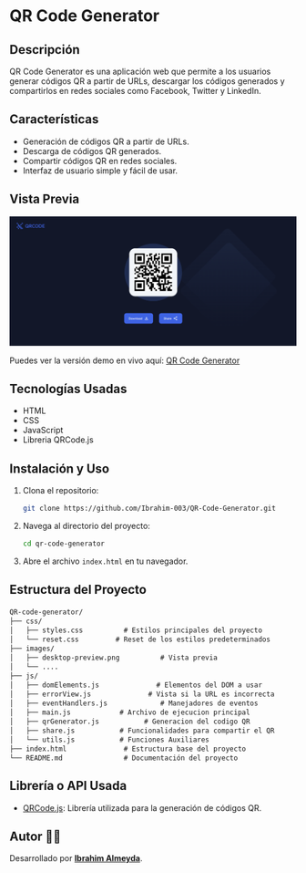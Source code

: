 # QR Code Generator

## Descripción

QR Code Generator es una aplicación web que permite a los usuarios generar códigos QR a partir de URLs, descargar los códigos generados y compartirlos en redes sociales como Facebook, Twitter y LinkedIn.

## Características

- Generación de códigos QR a partir de URLs.
- Descarga de códigos QR generados.
- Compartir códigos QR en redes sociales.
- Interfaz de usuario simple y fácil de usar.

## Vista Previa

![Captura del Proyecto](./assets/images/desktop-preview.png)

Puedes ver la versión demo en vivo aquí: [QR Code Generator]()

## Tecnologías Usadas

- HTML
- CSS
- JavaScript
- Libreria QRCode.js

## Instalación y Uso

1. Clona el repositorio:
    ```sh
    git clone https://github.com/Ibrahim-003/QR-Code-Generator.git
    ```
2. Navega al directorio del proyecto:
    ```sh
    cd qr-code-generator
    ```
3. Abre el archivo `index.html` en tu navegador.

## Estructura del Proyecto

```
QR-code-generator/
├── css/
│   ├── styles.css          # Estilos principales del proyecto
│   └── reset.css         # Reset de los estilos predeterminados
├── images/
│   ├── desktop-preview.png          # Vista previa
│   └── ....
├── js/
│   ├── domElements.js              # Elementos del DOM a usar
│   ├── errorView.js              # Vista si la URL es incorrecta
│   ├── eventHandlers.js             # Manejadores de eventos
│   ├── main.js            # Archivo de ejecucion principal
│   ├── qrGenerator.js           # Generacion del codigo QR
│   ├── share.js           # Funcionalidades para compartir el QR
│   └── utils.js           # Funciones Auxiliares
├── index.html              # Estructura base del proyecto
└── README.md               # Documentación del proyecto
```
## Librería o API Usada

- [QRCode.js](https://github.com/davidshimjs/qrcodejs): Librería utilizada para la generación de códigos QR.

## Autor 👨‍💻
Desarrollado por **[Ibrahim Almeyda](https://github.com/Ibrahim-003)**.
